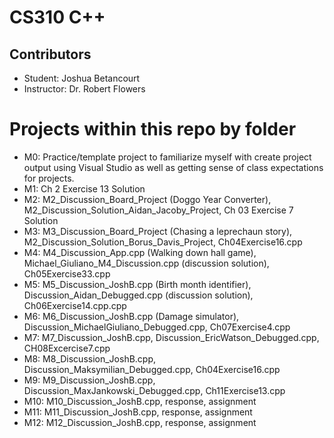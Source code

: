 # CS310 C++

## Contributors
- Student: Joshua Betancourt
- Instructor: Dr. Robert Flowers


# Projects within this repo by folder
- M0: Practice/template project to familiarize myself with create project output using Visual Studio as well as getting sense of class expectations for projects.
- M1: Ch 2 Exercise 13 Solution
- M2: M2_Discussion_Board_Project (Doggo Year Converter), M2_Discussion_Solution_Aidan_Jacoby_Project, Ch 03 Exercise 7 Solution
- M3: M3_Discussion_Board_Project (Chasing a leprechaun story), M2_Discussion_Solution_Borus_Davis_Project, Ch04Exercise16.cpp
- M4: M4_Discussion_App.cpp (Walking down hall game), Michael_Giuliano_M4_Discussion.cpp (discussion solution), Ch05Exercise33.cpp
- M5: M5_Discussion_JoshB.cpp (Birth month identifier), Discussion_Aidan_Debugged.cpp (discussion solution), Ch06Exercise14.cpp.cpp 
- M6: M6_Discussion_JoshB.cpp (Damage simulator), Discussion_MichaelGiuliano_Debugged.cpp, Ch07Exercise4.cpp
- M7: M7_Discussion_JoshB.cpp, Discussion_EricWatson_Debugged.cpp, CH08Excercise7.cpp
- M8: M8_Discussion_JoshB.cpp, Discussion_Maksymilian_Debugged.cpp, Ch04Exercise16.cpp
- M9: M9_Discussion_JoshB.cpp, Discussion_MaxJankowski_Debugged.cpp, Ch11Exercise13.cpp
- M10: M10_Discussion_JoshB.cpp, response, assignment
- M11: M11_Discussion_JoshB.cpp, response, assignment
- M12: M12_Discussion_JoshB.cpp, response, assignment